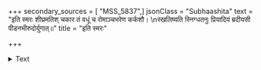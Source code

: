 +++
secondary_sources = [ "MSS_5837",]
jsonClass = "Subhaashita"
text = "इति स्मरः शीघ्रमतिश् चकार तं वधूं च रोमाञ्चभरेण कर्कशौ।  \nस्खलिष्यति स्निग्धतनुः प्रियादियं म्रदीयसी पीडनभीरुदोर्युगात्॥"
title = "इति स्मरः"

+++

<details><summary>Text</summary>

इति स्मरः शीघ्रमतिश् चकार तं वधूं च रोमाञ्चभरेण कर्कशौ।  
स्खलिष्यति स्निग्धतनुः प्रियादियं म्रदीयसी पीडनभीरुदोर्युगात्॥
</details>

